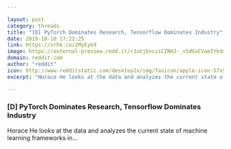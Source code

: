 ```yaml
---

layout: post
category: threads
title: "[D] PyTorch Dominates Research, Tensorflow Dominates Industry"
date: 2019-10-10 17:22:25
link: https://vrhk.co/2MyEyk9
image: https://external-preview.redd.it/rJuVjEncziCINHJ-_v5dGxCVaeIYkdxQJlzq2gNmy1k.jpg?width=1200&height=628.272251309&auto=webp&s=290f365e9eb44dbdfe92c4dc09b68817b84b67a2
domain: reddit.com
author: "reddit"
icon: http://www.redditstatic.com/desktop2x/img/favicon/apple-icon-57x57.png
excerpt: "Horace He looks at the data and analyzes the current state of machine learning frameworks in..."

---
```


### [D] PyTorch Dominates Research, Tensorflow Dominates Industry

Horace He looks at the data and analyzes the current state of machine learning frameworks in...